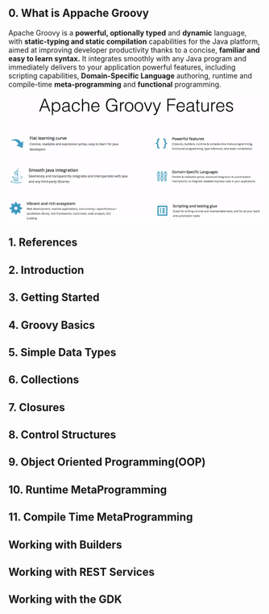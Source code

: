 ## 0. What is Appache Groovy
<p>Apache Groovy is a <strong>powerful, optionally typed</strong> and <strong>dynamic</strong> language, with <strong>static-typing and static compilation</strong> capabilities for the Java platform, aimed at improving developer productivity thanks to a concise, <strong>familiar and easy to learn syntax.</strong> It integrates smoothly with any Java program and immediately delivers to your application powerful features, including scripting capabilities, <strong>Domain-Specific Language</strong> authoring, runtime and compile-time <strong>meta-programming</strong> and <strong>functional</strong> programming.</p>

<kbd>
  <img src="https://github.com/Blackdog-Programmer/ApacheGroovyBootstrap/blob/master/reference/overview/groovy_features.png" alt="Groovy Features">
</kbd>

## 1. References 

## 2. Introduction

## 3. Getting Started

## 4. Groovy Basics

## 5. Simple Data Types

## 6. Collections

## 7. Closures

## 8. Control Structures

## 9. Object Oriented Programming(OOP)

## 10. Runtime MetaProgramming

## 11. Compile Time MetaProgramming

## Working with Builders

## Working with REST Services

## Working with the GDK
